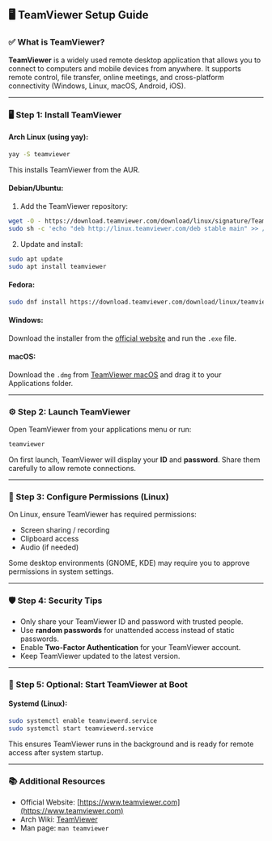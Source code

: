 ## 🖥️ TeamViewer Setup Guide

### ✅ What is TeamViewer?

**TeamViewer** is a widely used remote desktop application that allows you to connect to computers and mobile devices from anywhere. It supports remote control, file transfer, online meetings, and cross-platform connectivity (Windows, Linux, macOS, Android, iOS).

---

### 🖥️ Step 1: Install TeamViewer

#### Arch Linux (using yay):

```bash
yay -S teamviewer
````

This installs TeamViewer from the AUR.

#### Debian/Ubuntu:

1. Add the TeamViewer repository:

```bash
wget -O - https://download.teamviewer.com/download/linux/signature/TeamViewer2017.asc | sudo apt-key add -
sudo sh -c 'echo "deb http://linux.teamviewer.com/deb stable main" >> /etc/apt/sources.list.d/teamviewer.list'
```

2. Update and install:

```bash
sudo apt update
sudo apt install teamviewer
```

#### Fedora:

```bash
sudo dnf install https://download.teamviewer.com/download/linux/teamviewer.x86_64.rpm
```

#### Windows:

Download the installer from the [official website](https://www.teamviewer.com/en/download/windows/) and run the `.exe` file.

#### macOS:

Download the `.dmg` from [TeamViewer macOS](https://www.teamviewer.com/en/download/mac-os/) and drag it to your Applications folder.

---

### ⚙️ Step 2: Launch TeamViewer

Open TeamViewer from your applications menu or run:

```bash
teamviewer
```

On first launch, TeamViewer will display your **ID** and **password**. Share them carefully to allow remote connections.

---

### 🔧 Step 3: Configure Permissions (Linux)

On Linux, ensure TeamViewer has required permissions:

* Screen sharing / recording
* Clipboard access
* Audio (if needed)

Some desktop environments (GNOME, KDE) may require you to approve permissions in system settings.

---

### 🛡️ Step 4: Security Tips

* Only share your TeamViewer ID and password with trusted people.
* Use **random passwords** for unattended access instead of static passwords.
* Enable **Two-Factor Authentication** for your TeamViewer account.
* Keep TeamViewer updated to the latest version.

---

### 🚀 Step 5: Optional: Start TeamViewer at Boot

#### Systemd (Linux):

```bash
sudo systemctl enable teamviewerd.service
sudo systemctl start teamviewerd.service
```

This ensures TeamViewer runs in the background and is ready for remote access after system startup.

---

### 📚 Additional Resources

* Official Website: [https://www.teamviewer.com](https://www.teamviewer.com)
* Arch Wiki: [TeamViewer](https://wiki.archlinux.org/title/TeamViewer)
* Man page: `man teamviewer`

```
